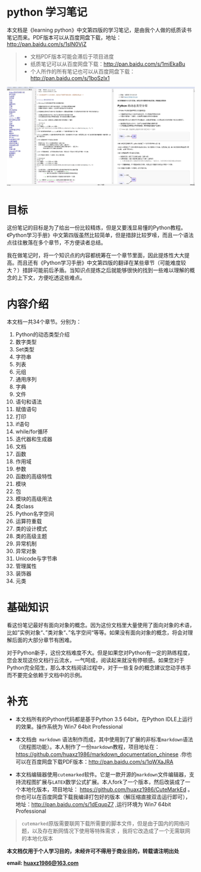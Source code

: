 # python 学习笔记
<!--
    作者：华校专
    email: huaxz1986@163.com
**  本文档可用于个人学习目的，不得用于商业目的  **
-->
本文档是《learning python》中文第四版的学习笔记，是由我个人做的纸质读书笔记而来。PDF版本可以从百度网盘下载，地址：http://pan.baidu.com/s/1slN0VjZ
>* 文档PDF版本可能会滞后于项目进度
>* 纸质笔记可以从百度网盘下载：http://pan.baidu.com/s/1miEkaBu
>* 个人所作的所有笔记也可以从百度网盘下载：http://pan.baidu.com/s/1boSzlx1

  ![文档截图](imgs/picture_all.JPG)

# 目标
这份笔记的目标是为了给出一份比较精炼，但是又要浅显易懂的Python教程。《Python学习手册》中文第四版虽然比较简单，但是措辞比较罗嗦，而且一个语法点往往散落在多个章节，不方便读者总结。

我在做笔记时，将一个知识点的内容都统筹在一个章节里面，因此提炼性大大提高。而且还有《Python学习手册》中文第四版的翻译在某些章节（可能难度较大？）措辞可能前后矛盾。当知识点提炼之后就能够很快的找到一些难以理解的概念的上下文，方便吃透这些难点。

# 内容介绍
本文档一共34个章节。分别为：

1. Python的动态类型介绍
2. 数字类型
3. Set类型
4. 字符串
5. 列表
6. 元组
7. 通用序列
8. 字典
9. 文件
10. 语句和语法
11. 赋值语句
12. 打印
13. if语句
14. while/for循环
15. 迭代器和生成器
16. 文档
17. 函数
18. 作用域
19. 参数
20. 函数的高级特性
21. 模块
22. 包
23. 模块的高级用法
24. 类class
25. Python名字空间
26. 运算符重载
27. 类的设计模式
28. 类的高级主题
29. 异常机制
30. 异常对象
32. Unicode与字节串
32. 管理属性
33. 装饰器
34. 元类

# 基础知识
看这份笔记最好有面向对象的概念。因为这份文档里大量使用了面向对象的术语，比如”实例对象“、”类对象“、”名字空间“等等。如果没有面向对象的概念，将会对理解后面的大部分章节有困难。

对于Python新手，这份文档难度不大。但是如果您对Python有一定的熟练程度，您会发现这份文档行云流水，一气呵成，阅读起来就没有停顿感。如果您对于Python完全陌生，那么本文档阅读过程中，对于一些复杂的概念建议您动手练手而不要完全依赖于文档中的示例。

# 补充

* 本文档所有的Python代码都是基于Python 3.5 64bit，在Python IDLE上运行的效果。操作系统为 Win7 64bit Professional

* 本文档由` markdown` 语法制作而成，其中使用到了扩展的非标准`markdown`语法（流程图功能）。本人制作了一份`markdown`教程，项目地址在：https://github.com/huaxz1986/markdown_documentation_chinese .你也可以在百度网盘下载PDF版本：http://pan.baidu.com/s/1qWXaJRA 
* 本文档编辑器使用`cutemarked`软件。它是一款开源的`markdown`文件编辑器，支持流程图扩展与`LATEX`数学公式扩展。本人fork了一个版本，然后改装成了一个本地化版本，项目地址： https://github.com/huaxz1986/CuteMarkEd 。你也可以在百度网盘下载我编译打包好的版本（解压缩直接双击运行即可），地址：http://pan.baidu.com/s/1dEqupZ7 ,运行环境为 Win7 64bit Professional
>`cutemarked`原版需要联网下载所需要的脚本文件，但是由于国内的网络问题，以及存在断网情况下使用等特殊需求
>，我将它改造成了一个无需联网的本地化版本

 **本文档仅用于个人学习目的，未经许可不得用于商业目的，转载请注明出处**

 **email: huaxz1986@163.com** 




